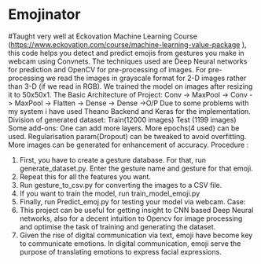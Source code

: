 # Emojinator
#Taught very well at Eckovation Machine Learning Course
(https://www.eckovation.com/course/machine-learning-value-package ), 
this code helps you detect and predict emojis from gestures you make in webcam using Convnets.
The techniques used are Deep Neural networks for prediction and OpenCV for pre-processing of images.
For pre-processing we read the images in grayscale format for 2-D images rather than 3-D (if we read in RGB).
We trained the model on images after resizing it to 50x50x1.
The Basic Architecture of Project:
 	Conv -> MaxPool -> Conv -> MaxPool -> Flatten -> Dense -> Dense ->O/P
Due to some problems with my system i have used Theano Backend and Keras for the implementation.
Division of generated dataset:
Train(12000 images) 
Test  (1199 images)  
Some add-ons:
One can add more layers.
More epochs(4 used) can be used.
Regularisation param(Dropout) can be tweaked to avoid overfitting.
	More images can be generated for enhancement of accuracy.
Procedure :
1. First, you have to create a gesture database. For that, run generate_dataset.py. Enter the gesture name and gesture for that emoji.
2. Repeat this for all the features you want. 
3. Run gesture_to_csv.py for converting the images to a CSV file. 
4. If you want to train the model, run train_model_emoji.py 
5. Finally, run Predict_emoj.py for testing your model via webcam. 
Case:
1. This project can be useful for getting insight to CNN based Deep Neural networks, also for a decent intuition to Opencv for image processing and optimise the task of training and generating the dataset.
2. Given the rise of digital communication via text, emoji have become key to communicate emotions. In digital communication, emoji serve the purpose of translating emotions to express facial expressions.  
